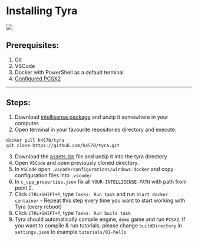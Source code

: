 # Installing Tyra

[![](https://img.shields.io/badge/Install%20time-5%20minutes-brightgreen)](#)

## Prerequisites:
1. Git
2. VSCode
3. Docker with PowerShell as a default terminal
4. [Configured PCSX2](https://github.com/h4570/tyra/blob/master/docs/install/pcsx2.md#)

---

## Steps:
1. Download [intellisense package](https://github.com/h4570/tyra/releases) and unzip it somewhere in your computer.
2. Open terminal in your favourite repositories directory and execute: 
```
docker pull h4570/tyra
git clone https://github.com/h4570/tyra.git
```
3. Download the [assets.zip](https://github.com/h4570/tyra/releases) file and unzip it into the tyra directory
4. Open `VSCode` and open previously cloned directory.
5. In `VSCode` open `.vscode/configurations/windows-docker` and copy configuration files into `.vscode/`
6. In `c_cpp_properties.json` fix all `YOUR-INTELLISENSE-PATH` with path from point 2.
7. Click `CTRL+SHIFT+P`, type `Tasks: Run task` and run `Start docker container` - Repeat this step every time you want to start working with Tyra (every reboot)
8. Click `CTRL+SHIFT+P`, type `Tasks: Run build task`
9. Tyra should automatically compile engine, `demo` game and run `PCSX2`. If you want to compile & run tutorials, please change `buildDirectory` in `settings.json` to example `tutorials/01-hello`
